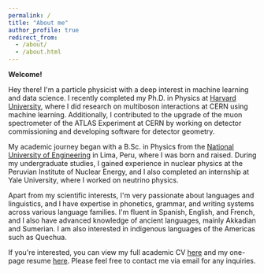 ```yaml
---
permalink: /
title: "About me"
author_profile: true
redirect_from: 
  - /about/
  - /about.html
---
```


**Welcome!**

Hey there! I'm a particle physicist with a deep interest in machine learning and data science. I recently completed my Ph.D. in Physics at [Harvard University](https://www.harvard.edu), where I did research on multiboson interactions at CERN using machine learning. Additionally, I contributed to the upgrade of the muon spectrometer of the ATLAS Experiment at CERN by working on detector commissioning and developing software for detector geometry.

My academic journey began with a B.Sc. in Physics from the [National University of Engineering](https://fc.uni.edu.pe/en/nosotros/) in Lima, Peru, where I was born and raised. During my undergraduate studies, I gained experience in nuclear physics at the Peruvian Institute of Nuclear Energy, and I also completed an internship at Yale University, where I worked on neutrino physics.

Apart from my scientific interests, I'm very passionate about languages and linguistics, and I have expertise in phonetics, grammar, and writing systems across various language families. I'm fluent in Spanish, English, and French, and I also have advanced knowledge of ancient languages, mainly Akkadian and Sumerian. I am also interested in indigenous languages of the Americas such as Quechua. 

If you're interested, you can view my full academic CV [here](/files/Academic_CV.pdf) and my one-page resume [here](/files/Resume.pdf). Please feel free to contact me via email for any inquiries. 
